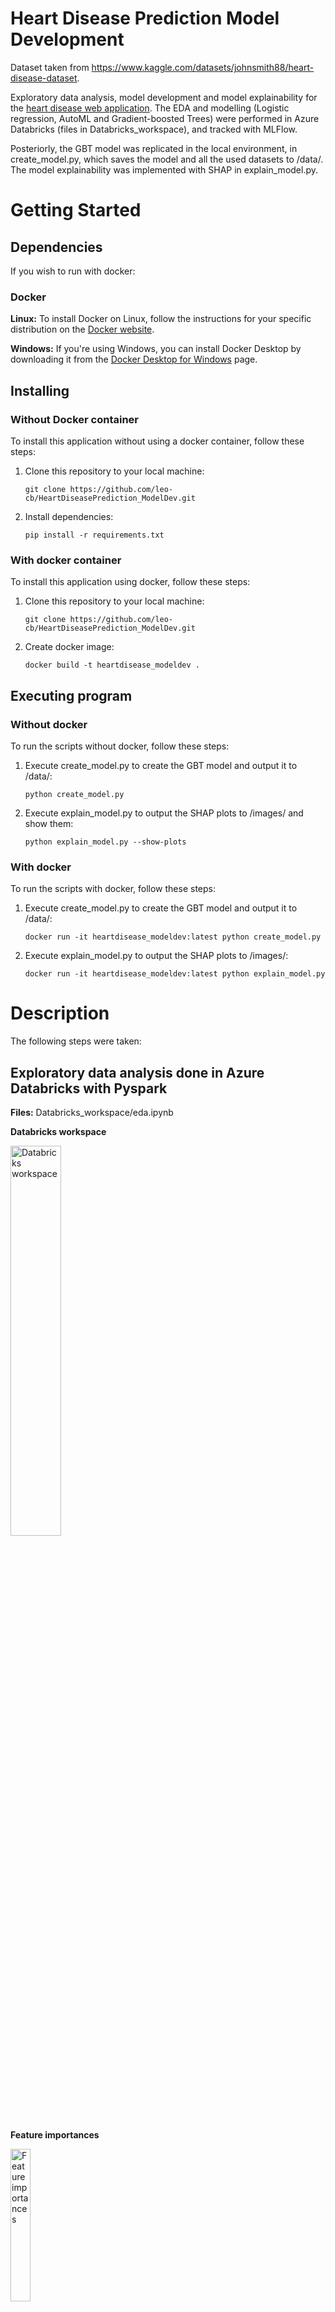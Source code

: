 # Heart Disease Prediction Model Development
Dataset taken from <a href="https://www.kaggle.com/datasets/johnsmith88/heart-disease-dataset">https://www.kaggle.com/datasets/johnsmith88/heart-disease-dataset</a>.  

Exploratory data analysis, model development and model explainability for the <a href="https://github.com/leo-cb/HeartDiseasePrediction_WebApp">heart disease web application</a>. The EDA and modelling (Logistic regression, AutoML and Gradient-boosted Trees) were performed in Azure Databricks (files in Databricks_workspace), and tracked with MLFlow.  

Posteriorly, the GBT model was replicated in the local environment, in create_model.py, which saves the model and all the used datasets to /data/. The model explainability was implemented with SHAP in explain_model.py.

# Getting Started
  
## Dependencies

If you wish to run with docker:

### Docker

**Linux:**
To install Docker on Linux, follow the instructions for your specific distribution on the [Docker website](https://docs.docker.com/engine/install/).

**Windows:**
If you're using Windows, you can install Docker Desktop by downloading it from the [Docker Desktop for Windows](https://www.docker.com/products/docker-desktop) page.

## Installing

### Without Docker container

To install this application without using a docker container, follow these steps:  

1. Clone this repository to your local machine:
   ```shell
   git clone https://github.com/leo-cb/HeartDiseasePrediction_ModelDev.git  
2. Install dependencies:
   ```shell
   pip install -r requirements.txt

### With docker container

To install this application using docker, follow these steps:

1. Clone this repository to your local machine:
   ```shell
   git clone https://github.com/leo-cb/HeartDiseasePrediction_ModelDev.git
2. Create docker image:
   ```shell
   docker build -t heartdisease_modeldev .

## Executing program

### Without docker

To run the scripts without docker, follow these steps:

1. Execute create_model.py to create the GBT model and output it to /data/:
   ```shell
   python create_model.py
2. Execute explain_model.py to output the SHAP plots to /images/ and show them:
   ```shell
   python explain_model.py --show-plots

### With docker

To run the scripts with docker, follow these steps:

1. Execute create_model.py to create the GBT model and output it to /data/:
   ```shell
   docker run -it heartdisease_modeldev:latest python create_model.py
2. Execute explain_model.py to output the SHAP plots to /images/:
   ```shell
   docker run -it heartdisease_modeldev:latest python explain_model.py

# Description

The following steps were taken:

## Exploratory data analysis done in Azure Databricks with Pyspark

**Files:** Databricks_workspace/eda.ipynb

**Databricks workspace**

<img src="images/databricks_workspace.png" alt="Databricks workspace" style="width: 40%;">

**Feature importances**

<img src="images/databricks_feature_importances.png" alt="Feature importances" style="width: 25%;">

## Modelling and model tracking with MLFlow

Modelling was performed with Logistic Regression, AutoML and Gradient-boosted Trees models in Azure Databricks with Pyspark. 
Model tracking performed with MLFlow. 
The chosen model for production was the one with the highest AUC in the test set (GBT with 9 features corresponding to the 9 highest feature importances).

**Files:**: Databricks_workspace/model.py

**Logistic Regression in MLFlow**

<img src="images/mlflow_logisticregression.png" alt="LR MLFlow" style="width: 25%;">

**GBT in MLFlow**

<img src="images/mlflow_gbt.png" alt="GBT MLFlow" style="width: 25%;">

**Runs with different feature sets in MLFlow**

<img src="images/mlflow_models_1.png" alt="MLFlow runs" style="width: 40%;">
<img src="images/mlflow_models_2.png" alt="MLFlow runs" style="width: 40%;">

**F1-score between different MLFlow runs**

<img src="images/databricks_f1_models.png" alt="MLFlow F1-score" style="width: 40%;">

## Local GBT model creation


**Files:** create_model.py


## ML explainability with Shapley

**Files:** explain_model.py

**SHAP Summary plot**  

<img src="images/shap_summary.png" alt="SHAP summary" style="width: 40%;">

**SHAP Bar plot**

<img src="images/shap_bar.png" alt="SHAP bar plot" style="width: 40%;">

## Containerization with Docker

**Files:** Dockerfile
